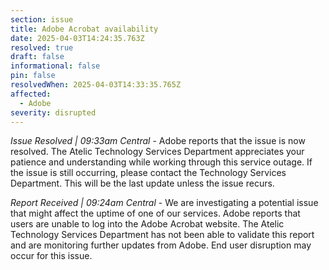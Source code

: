 ```yaml
---
section: issue
title: Adobe Acrobat availability
date: 2025-04-03T14:24:35.763Z
resolved: true
draft: false
informational: false
pin: false
resolvedWhen: 2025-04-03T14:33:35.765Z
affected:
  - Adobe
severity: disrupted
---
```

*Issue Resolved | 09:33am Central* - Adobe reports that the issue is now resolved. The Atelic Technology Services Department appreciates your patience and understanding while working through this service outage. If the issue is still occurring, please contact the Technology Services Department. This will be the last update unless the issue recurs.

*Report Received | 09:24am Central* - We are investigating a potential issue that might affect the uptime of one of our services. Adobe reports that users are unable to log into the Adobe Acrobat website. The Atelic Technology Services Department has not been able to validate this report and are monitoring further updates from Adobe. End user disruption may occur for this issue.